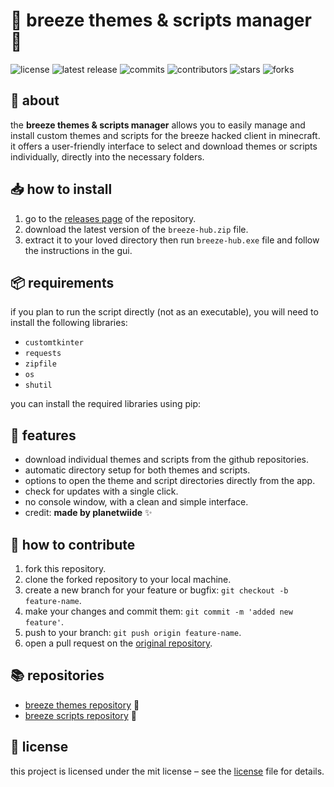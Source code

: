 # 📜 breeze themes & scripts manager 🎨

![license](https://img.shields.io/github/license/planetwiide/breeze-themes?style=flat-square)
![latest release](https://img.shields.io/github/v/release/planetwiide/breeze-themes?style=flat-square)
![commits](https://img.shields.io/github/commit-activity/m/planetwiide/breeze-themes?style=flat-square)
![contributors](https://img.shields.io/github/contributors/planetwiide/breeze-themes?style=flat-square)
![stars](https://img.shields.io/github/stars/planetwiide/breeze-themes?style=flat-square)
![forks](https://img.shields.io/github/forks/planetwiide/breeze-themes?style=flat-square)

## 🎉 about

the **breeze themes & scripts manager** allows you to easily manage and install custom themes and scripts for the breeze hacked client in minecraft. it offers a user-friendly interface to select and download themes or scripts individually, directly into the necessary folders.

## 📥 how to install

1. go to the [releases page](https://github.com/planetwiide/breeze-themes/releases) of the repository.
2. download the latest version of the `breeze-hub.zip` file.
3. extract it to your loved directory then run `breeze-hub.exe` file and follow the instructions in the gui.

## 📦 requirements

if you plan to run the script directly (not as an executable), you will need to install the following libraries:

- `customtkinter`
- `requests`
- `zipfile`
- `os`
- `shutil`

you can install the required libraries using pip:

## 🚀 features

- download individual themes and scripts from the github repositories.
- automatic directory setup for both themes and scripts.
- options to open the theme and script directories directly from the app.
- check for updates with a single click.
- no console window, with a clean and simple interface.
- credit: **made by planetwiide** ✨

## 🗽 how to contribute

1. fork this repository.
2. clone the forked repository to your local machine.
3. create a new branch for your feature or bugfix: `git checkout -b feature-name`.
4. make your changes and commit them: `git commit -m 'added new feature'`.
5. push to your branch: `git push origin feature-name`.
6. open a pull request on the [original repository](https://github.com/planetwiide/breeze-themes).

## 📚 repositories

- [breeze themes repository](https://github.com/planetwiide/breeze-themes) 🎨
- [breeze scripts repository](https://github.com/planetwiide/breeze-scripts) 📜

## 📄 license

this project is licensed under the mit license – see the [license](LICENSE) file for details.
